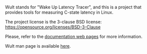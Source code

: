 <!--
-*- coding: utf-8 -*-
vim: ts=4 sw=4 tw=100 et ai si

Copyright (C) 2019-2021 Intel, Inc.
SPDX-License-Identifier: BSD-3-Clause

Author: Artem Bityutskiy <artem.bityutskiy@linux.intel.com>
-->

Wult stands for "Wake Up Latency Tracer", and this is a project that provides tools for measuring
C-state latency in Linux.

The project license is the 3-clause BSD license: https://opensource.org/licenses/BSD-3-Clause

Please, refer to the [documentation web pages](https://intel.github.io/wult) for more information.

Wult man page is available [here](docs/wult-man.rst).
